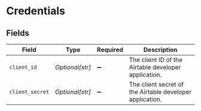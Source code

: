 # Credentials


## Fields

| Field                                                    | Type                                                     | Required                                                 | Description                                              |
| -------------------------------------------------------- | -------------------------------------------------------- | -------------------------------------------------------- | -------------------------------------------------------- |
| `client_id`                                              | *Optional[str]*                                          | :heavy_minus_sign:                                       | The client ID of the Airtable developer application.     |
| `client_secret`                                          | *Optional[str]*                                          | :heavy_minus_sign:                                       | The client secret of the Airtable developer application. |